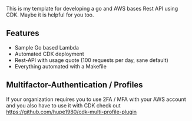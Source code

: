 This is my template for developing a go and AWS bases Rest API using CDK.
Maybe it is helpful for you too.

## Features

* Sample Go based Lambda
* Automated CDK deployment
* Rest-API with usage quote (100 requests per day, sane default)
* Everything automated with a Makefile

## Multifactor-Authentication / Profiles

If your organization requires you to use 2FA / MFA with your AWS account and you also have to use it with CDK check out https://github.com/hupe1980/cdk-multi-profile-plugin
